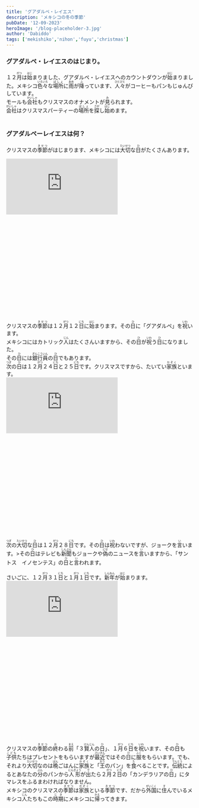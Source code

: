 ```yaml
---
title: 'グアダルペ・レイエス'
description: 'メキシコの冬の季節'
pubDate: '12-09-2023'
heroImage: '/blog-placeholder-3.jpg'
author: 'Dabiddo'
tags: ['mekishiko','nihon','fuyu','christmas']
---
```


### グアダルペ・レイエスのはじまり。

１２<ruby>月<rp>(</rp><rt>がつ</rt><rp>)</rp></ruby>は<ruby>始<rp>(</rp><rt>はじ</rt><rp>)</rp></ruby>まりました、グアダルペ・レイエスへのカウントダウンが<ruby>始<rp>(</rp><rt>はじ</rt><rp>)</rp></ruby>まりました。メキシコ<ruby>色々<rp>(</rp><rt>いろいろ</rt><rp>)</rp></ruby>な<ruby>場所<rp>(</rp><rt>ばしょ</rt><rp>)</rp></ruby>に<ruby>雨<rp>(</rp><rt>あめ</rt><rp>)</rp></ruby>が<ruby>降<rp>(</rp><rt>ふ</rt><rp>)</rp></ruby>っています、<ruby>人々<rp>(</rp><rt>ひとびと</rt><rp>)</rp></ruby>がコーヒーもパンもじゅんびしています。
</br>
モールも<ruby>会社<rp>(</rp><rt>かいしゃ</rt><rp>)</rp></ruby>もクリスマスのオナメントが<ruby>見<rp>(</rp><rt>み</rt><rp>)</rp></ruby>られます。</br>
<ruby>会社<rp>(</rp><rt>がいしゃ</rt><rp>)</rp></ruby>はクリスマスパーティーの<ruby>場所<rp>(</rp><rt>ばしょ</rt><rp>)</rp></ruby>を<ruby>探<rp>(</rp><rt>さが</rt><rp>)</rp></ruby>し<ruby>始<rp>(</rp><rt>はじ</rt><rp>)</rp></ruby>めます。
</br>
</br>

### グアダルペーレイエスは何？

クリスマスの<ruby>季節<rp>(</rp><rt>きせつ</rt><rp>)</rp></ruby>がはじまります、メキシコには<ruby>大切<rp>(</rp><rt>たいせつ</rt><rp>)</rp></ruby>な<ruby>日<rp>(</rp><rt>ひ</rt><rp>)</rp></ruby>がたくさんあります。</br>
<div class="m-5 place-items-center max-w-l">
<div 
    	class="relative h-0 overflow-hidden max-w-full w-full" 
		style="padding-bottom: 56.25%"
 	>
		<iframe
       		src="https://www.youtube.com/embed/Oa33bDIMbes?si=5WXIouMeJHXl5hpv"
            frameborder="0"
            allowfullscreen
            class="absolute top-0 left-0 w-full h-full"
        ></iframe>
	</div>
</div>
クリスマスの<ruby>季節<rp>(</rp><rt>きせつ</rt><rp>)</rp></ruby>は１２<ruby>月<rp>(</rp><rt>がつ</rt><rp>)</rp></ruby>１２<ruby>日<rp>(</rp><rt>にち</rt><rp>)</rp></ruby>に<ruby>始<rp>(</rp><rt>はじ</rt><rp>)</rp></ruby>まります。その<ruby>日<rp>(</rp><rt>ひ</rt><rp>)</rp></ruby>に「グアダルペ」を<ruby>祝<rp>(</rp><rt>いわ</rt><rp>)</rp></ruby>います。</br>
メキシコにはカトリック<ruby>人<rp>(</rp><rt>じん</rt><rp>)</rp></ruby>はたくさんいますから、その<ruby>日<rp>(</rp><rt>ひ</rt><rp>)</rp></ruby>が<ruby>祝<rp>(</rp><rt>いわ</rt><rp>)</rp></ruby>う<ruby>日<rp>(</rp><rt>ひ</rt><rp>)</rp></ruby>になりました。</br>
その<ruby>日<rp>(</rp><rt>ひ</rt><rp>)</rp></ruby>には<ruby>銀行<rp>(</rp><rt>ぎんこう</rt><rp>)</rp></ruby><ruby>員<rp>(</rp><rt>いん</rt><rp>)</rp></ruby>の<ruby>日<rp>(</rp><rt>ひ</rt><rp>)</rp></ruby>でもあります。
</br>
<ruby>次<rp>(</rp><rt>つぎ</rt><rp>)</rp></ruby>の<ruby>日<rp>(</rp><rt>ひ</rt><rp>)</rp></ruby>は１２<ruby>月<rp>(</rp><rt>がつ</rt><rp>)</rp></ruby>２４<ruby>日<rp>(</rp><rt>にち</rt><rp>)</rp></ruby>と２５<ruby>日<rp>(</rp><rt>にち</rt><rp>)</rp></ruby>です。クリスマスですから、たいてい<ruby>家族<rp>(</rp><rt>かぞく</rt><rp>)</rp></ruby>といます。
</br>
<div class="m-5 place-items-center max-w-l">
<div 
    	class="relative h-0 overflow-hidden max-w-full w-full" 
		style="padding-bottom: 56.25%"
 	>
		<iframe
       		src="https://www.youtube.com/embed/4RvKL3ipI_I?si=gq6zNb4v3eRhn5MT"
            frameborder="0"
            allowfullscreen
            class="absolute top-0 left-0 w-full h-full"
        ></iframe>
	</div>
</div>
<ruby>次<rp>(</rp><rt>つぎ</rt><rp>)</rp></ruby>の<ruby>大切<rp>(</rp><rt>たいせつ</rt><rp>)</rp></ruby>な<ruby>日<rp>(</rp><rt>ひ</rt><rp>)</rp></ruby>は１２<ruby>月<rp>(</rp><rt>がつ</rt><rp>)</rp></ruby>２８<ruby>日<rp>(</rp><rt>にち</rt><rp>)</rp></ruby>です。その<ruby>日<rp>(</rp><rt>ひ</rt><rp>)</rp></ruby>は<ruby>祝<rp>(</rp><rt>いわ</rt><rp>)</rp></ruby>わないですが、ジョークを<ruby>言<rp>(</rp><rt>い</rt><rp>)</rp></ruby>います。>その<ruby>日<rp>(</rp><rt>ひ</rt><rp>)</rp></ruby>はテレビも<ruby>新聞<rp>(</rp><rt>しんぶん</rt><rp>)</rp></ruby>もジョークや<ruby>偽<rp>(</rp><rt>にせ</rt><rp>)</rp></ruby>のニュースを<ruby>言<rp>(</rp><rt>い</rt><rp>)</rp></ruby>いますから、「サントス　イノセンテス」の<ruby>日<rp>(</rp><rt>ひ</rt><rp>)</rp></ruby>と<ruby>言<rp>(</rp><rt>い</rt><rp>)</rp></ruby>われます。
</br>
</br>
さいごに、１２<ruby>月<rp>(</rp><rt>がつ</rt><rp>)</rp></ruby>３１<ruby>日<rp>(</rp><rt>にち</rt><rp>)</rp></ruby>と１<ruby>月<rp>(</rp><rt>がつ</rt><rp>)</rp></ruby>１<ruby>日<rp>(</rp><rt>にち</rt><rp>)</rp></ruby>です。<ruby>新年<rp>(</rp><rt>しんねん</rt><rp>)</rp></ruby>が<ruby>始<rp>(</rp><rt>はじ</rt><rp>)</rp></ruby>まります。
</br>
<div class="m-5 place-items-center max-w-l">
<div 
    	class="relative h-0 overflow-hidden max-w-full w-full" 
		style="padding-bottom: 56.25%"
 	>
		<iframe
       		src="https://www.youtube.com/embed/hNIQZh4hpXE?si=RWkV7FaPrIBQ1ZKA"
            frameborder="0"
            allowfullscreen
            class="absolute top-0 left-0 w-full h-full"
        ></iframe>
	</div>
</div>
クリスマスの<ruby>季節<rp>(</rp><rt>きせつ</rt><rp>)</rp></ruby>の<ruby>終<rp>(</rp><rt>お</rt><rp>)</rp></ruby>わる<ruby>前<rp>(</rp><rt>まえ</rt><rp>)</rp></ruby>「３<ruby>賢人<rp>(</rp><rt>けんじん</rt><rp>)</rp></ruby>の<ruby>日<rp>(</rp><rt>ひ</rt><rp>)</rp></ruby>」、１<ruby>月<rp>(</rp><rt>がつ</rt><rp>)</rp></ruby>６<ruby>日<rp>(</rp><rt>にち</rt><rp>)</rp></ruby>を<ruby>祝<rp>(</rp><rt>いわ</rt><rp>)</rp></ruby>います、その<ruby>日<rp>(</rp><rt>ひ</rt><rp>)</rp></ruby>も<ruby>子供<rp>(</rp><rt>こども</rt><rp>)</rp></ruby>たちはプレセントをもらいますが<ruby>最近<rp>(</rp><rt>さいきん</rt><rp>)</rp></ruby>ではその<ruby>日<rp>(</rp><rt>ひ</rt><rp>)</rp></ruby>に<ruby>服<rp>(</rp><rt>ふく</rt><rp>)</rp></ruby>をもらいます。でも、それより<ruby>大切<rp>(</rp><rt>たいせつ</rt><rp>)</rp></ruby>なのは<ruby>晩<rp>(</rp><rt>ばん</rt><rp>)</rp></ruby>ごはんに<ruby>家族<rp>(</rp><rt>かぞく</rt><rp>)</rp></ruby>と「<ruby>王<rp>(</rp><rt>おう</rt><rp>)</rp></ruby>のパン」を<ruby>食<rp>(</rp><rt>た</rt><rp>)</rp></ruby>べることです。<ruby>伝統<rp>(</rp><rt>でんとう</rt><rp>)</rp></ruby>によるとあなたの<ruby>分<rp>(</rp><rt>ぶん</rt><rp>)</rp></ruby>のパンから<ruby>人形<rp>(</rp><rt>にんぎょう</rt><rp>)</rp></ruby>が<ruby>出<rp>(</rp><rt>で</rt><rp>)</rp></ruby>たら２<ruby>月<rp>(</rp><rt>がつ</rt><rp>)</rp></ruby>２<ruby>日<rp>(</rp><rt>にち</rt><rp>)</rp></ruby>の「カンデラリアの<ruby>日<rp>(</rp><rt>ひ</rt><rp>)</rp></ruby>」にタマレスをふるまわければなりません。
</br>
メキシコのクリスマスの<ruby>季節<rp>(</rp><rt>きせつ</rt><rp>)</rp></ruby>は<ruby>家族<rp>(</rp><rt>かぞく</rt><rp>)</rp></ruby>といる<ruby>季節<rp>(</rp><rt>きせつ</rt><rp>)</rp></ruby>です、だから<ruby>外国<rp>(</rp><rt>がいこく</rt><rp>)</rp></ruby>に<ruby>住<rp>(</rp><rt>す</rt><rp>)</rp></ruby>んでいるメキシコ<ruby>人<rp>(</rp><rt>じん</rt><rp>)</rp></ruby>たちもこの<ruby>時期<rp>(</rp><rt>じき</rt><rp>)</rp></ruby>にメキシコに<ruby>帰<rp>(</rp><rt>かえ</rt><rp>)</rp></ruby>ってきます。

<style>
    #content {
        font-size:20px;
    }
    #content>h1 {
        font-size:40px;
        font-weight:bold;
    }
    #content>h2 {
        font-size:35px;
        font-weight:bold;
    }
    #content>h2 {
        font-size:30px;
        font-weight:bold;
    }
    #content>h3 {
        font-size:25px;
        font-weight:bold;
    }
    #content>h4 {
        font-size:20px;
        font-weight:bold;
    }
</style>